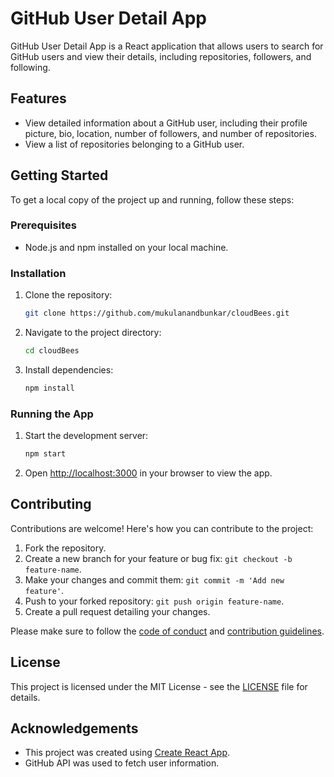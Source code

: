 # GitHub User Detail App

GitHub User Detail App is a React application that allows users to search for GitHub users and view their details, including repositories, followers, and following.

## Features

- View detailed information about a GitHub user, including their profile picture, bio, location, number of followers, and number of repositories.
- View a list of repositories belonging to a GitHub user.

## Getting Started

To get a local copy of the project up and running, follow these steps:

### Prerequisites

- Node.js and npm installed on your local machine.

### Installation

1. Clone the repository:

    ```bash
    git clone https://github.com/mukulanandbunkar/cloudBees.git
    ```

2. Navigate to the project directory:

    ```bash
    cd cloudBees
    ```

3. Install dependencies:

    ```bash
    npm install
    ```

### Running the App

1. Start the development server:

    ```bash
    npm start
    ```

2. Open [http://localhost:3000](http://localhost:3000) in your browser to view the app.

## Contributing

Contributions are welcome! Here's how you can contribute to the project:

1. Fork the repository.
2. Create a new branch for your feature or bug fix: `git checkout -b feature-name`.
3. Make your changes and commit them: `git commit -m 'Add new feature'`.
4. Push to your forked repository: `git push origin feature-name`.
5. Create a pull request detailing your changes.

Please make sure to follow the [code of conduct](CODE_OF_CONDUCT.md) and [contribution guidelines](CONTRIBUTING.md).

## License

This project is licensed under the MIT License - see the [LICENSE](LICENSE) file for details.

## Acknowledgements

- This project was created using [Create React App](https://create-react-app.dev/).
- GitHub API was used to fetch user information.
